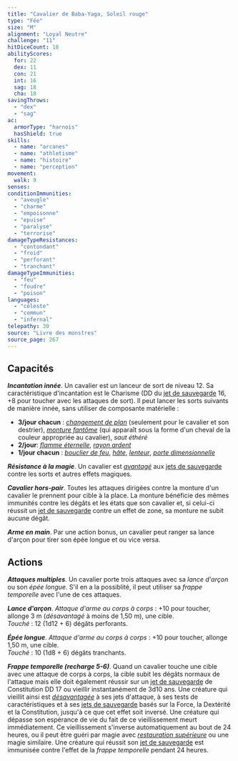 ```yaml
---
title: "Cavalier de Baba-Yaga, Soleil rouge"
type: "Fée"
size: "M"
alignment: "Loyal Neutre"
challenge: "11"
hitDiceCount: 18
abilityScores:
  for: 22
  dex: 11
  con: 21
  int: 16
  sag: 18
  cha: 18
savingThrows:
  - "dex"
  - "sag"
ac:
  armorType: "harnois"
  hasShield: true
skills:
  - name: "arcanes"
  - name: "athletisme"
  - name: "histoire"
  - name: "perception"
movement:
  walk: 9
senses:
conditionImmunities:
  - "aveugle"
  - "charme"
  - "empoisonne"
  - "epuise"
  - "paralyse"
  - "terrorise"
damageTypeResistances:
  - "contondant"
  - "froid"
  - "perforant"
  - "tranchant"
damageTypeImmunities:
  - "feu"
  - "foudre"
  - "poison"
languages:
  - "céleste"
  - "commun"
  - "infernal"
telepathy: 30
source: "Livre des monstres"
source_page: 267
---
```

## Capacités
_**Incantation innée**_. Un cavalier est un lanceur de sort de niveau 12. Sa caractéristique d'incantation est le Charisme (DD du [jet de sauvegarde](/utiliser-les-caracteristiques/#jets-de-sauvegarde) 16, +8 pour toucher avec les attaques de sort). Il peut lancer les sorts suivants de manière innée, sans utiliser de composante matérielle :
* **3/jour chacun** : [_changement de plan_](/grimoire/changement-de-plan/) (seulement pour le cavalier et son destrier), [_monture fantôme_](/grimoire/monture-fantome/) (qui apparaît sous la forme d'un cheval de la couleur appropriée au cavalier), _saut éthéré_
* **2/jour**: [_flamme éternelle_](/grimoire/flamme-eternelle/), [_rayon ardent_](/grimoire/rayon-ardent/)
* **1/jour chacun** : [_bouclier de feu_](/grimoire/bouclier-de-feu/), [_hâte_](/grimoire/hate/), [_lenteur_](/grimoire/lenteur/), [_porte dimensionnelle_](/grimoire/porte-dimensionnelle/)

_**Résistance à la magie**_. Un cavalier est [_avantagé_](/utiliser-les-caracteristiques/#avantage-et-desavantage) aux [jets de sauvegarde](/utiliser-les-caracteristiques/#jets-de-sauvegarde) contre les sorts et autres effets magiques.

_**Cavalier hors-pair**_. Toutes les attaques dirigées contre la monture d'un cavalier le prennent pour cible à la place. La monture bénéficie des mêmes immunités contre les dégâts et les états que son cavalier et, si celui-ci réussit un [jet de sauvegarde](/utiliser-les-caracteristiques/#jets-de-sauvegarde) contre un effet de zone, sa monture ne subit aucune dégât.

_**Arme en main**_. Par une action bonus, un cavalier peut ranger sa lance d'arçon pour tirer son épée longue et ou vice versa.

## Actions
_**Attaques multiples**_. Un cavalier porte trois attaques avec sa _lance d'arçon_ ou son _épée longue_. S'il en a la possiblité, il peut utiliser sa _frappe temporelle_ avec l'une de ces attaques.

_**Lance d'arçon**_. _Attaque d'arme au corps à corps_ : +10 pour toucher, allonge 3 m (_désavantagé_ à moins de 1,50 m), une cible.  
_Touché_ : 12 (1d12 + 6) dégâts perforants.

_**Épée longue**_. _Attaque d'arme au corps à corps_ : +10 pour toucher, allonge 1,50 m, une cible.  
_Touché_ : 10 (1d8 + 6) dégâts tranchants.

_**Frappe temporelle (recharge 5-6)**_. Quand un cavalier touche une cible avec une attaque de corps à corps, la cible subit les dégâts normaux de l'attaque mais elle doit également réussir sur un [jet de sauvegarde](/utiliser-les-caracteristiques/#jets-de-sauvegarde) de Constitution DD 17 ou vieillir instantanément de 3d10 ans. Une créature qui vieillit ainsi est [_désavantagée_](/utiliser-les-caracteristiques/#avantage-et-desavantage) à ses jets d'attaque, à ses tests de caractéristiques et à ses [jets de sauvegarde](/utiliser-les-caracteristiques/#jets-de-sauvegarde) basés sur la Force, la Dextérité et la Constitution, jusqu'à ce que cet effet soit inversé. Une créature qui dépasse son espérance de vie du fait de ce vieillissement meurt immédiatement. Ce vieillissement s'inverse automatiquement au bout de 24 heures, ou il peut être guéri par magie avec [_restauration supérieure_](/grimoire/restauration-superieure/) ou une magie similaire. Une créature qui réussit son [jet de sauvegarde](/utiliser-les-caracteristiques/#jets-de-sauvegarde) est immunisée contre l'effet de la _frappe temporelle_ pendant 24 heures.
